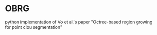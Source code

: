 # OBRG
python implementation of Vo et al.'s paper "Octree-based region growing for point clou segmentation"
